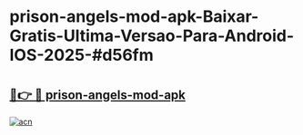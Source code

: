 # prison-angels-mod-apk-Baixar-Gratis-Ultima-Versao-Para-Android-IOS-2025-#d56fm

# <h2><a href="https://ainizakaria.my?title=prison-angels-mod-apk&ref=22M">🔗👉 🔴 prison-angels-mod-apk</a></h2>

[![acn](https://github.com/user-attachments/assets/0f9c940e-d8b0-45ae-aac7-cd30a18b3e1c)](https://ainizakaria.my?title=prison-angels-mod-apk&ref=22M)

